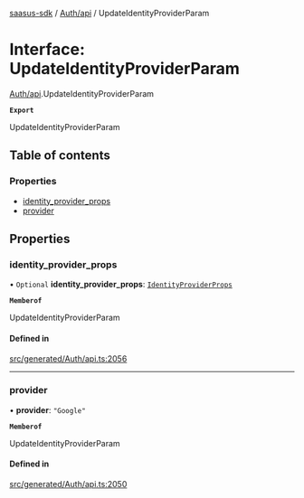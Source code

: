 [saasus-sdk](../README.md) / [Auth/api](../modules/Auth_api.md) / UpdateIdentityProviderParam

# Interface: UpdateIdentityProviderParam

[Auth/api](../modules/Auth_api.md).UpdateIdentityProviderParam

**`Export`**

UpdateIdentityProviderParam

## Table of contents

### Properties

- [identity\_provider\_props](Auth_api.UpdateIdentityProviderParam.md#identity_provider_props)
- [provider](Auth_api.UpdateIdentityProviderParam.md#provider)

## Properties

### identity\_provider\_props

• `Optional` **identity\_provider\_props**: [`IdentityProviderProps`](Auth_api.IdentityProviderProps.md)

**`Memberof`**

UpdateIdentityProviderParam

#### Defined in

[src/generated/Auth/api.ts:2056](https://github.com/saasus-platform/saasus-sdk-javascript/blob/2c78b0a/src/generated/Auth/api.ts#L2056)

___

### provider

• **provider**: ``"Google"``

**`Memberof`**

UpdateIdentityProviderParam

#### Defined in

[src/generated/Auth/api.ts:2050](https://github.com/saasus-platform/saasus-sdk-javascript/blob/2c78b0a/src/generated/Auth/api.ts#L2050)
